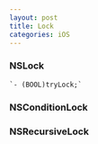 ```yaml
---
layout: post
title: Lock
categories: iOS
---
```


### NSLock
    `- (BOOL)tryLock;`

### NSConditionLock

### NSRecursiveLock